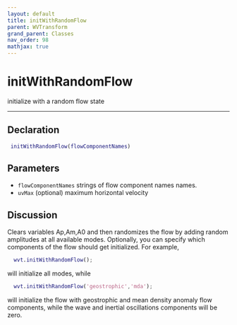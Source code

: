 ```yaml
---
layout: default
title: initWithRandomFlow
parent: WVTransform
grand_parent: Classes
nav_order: 98
mathjax: true
---
```


#  initWithRandomFlow

initialize with a random flow state


---

## Declaration
```matlab
 initWithRandomFlow(flowComponentNames)
```
## Parameters
+ `flowComponentNames`  strings of flow component names names.
+ `uvMax`  (optional) maximum horizontal velocity

## Discussion

  Clears variables Ap,Am,A0 and then randomizes the flow by adding random
  amplitudes at all available modes. Optionally, you can specify which
  components of the flow should get initialized. For example,
 
  ```matlab
    wvt.initWithRandomFlow();
  ```
 
  will initialize all modes, while
 
  ```matlab
    wvt.initWithRandomFlow('geostrophic','mda');
  ```
 
  will initialize the flow with geostrophic and mean density anomaly flow
  components, while the wave and inertial oscillations components will be
  zero.
 
        
